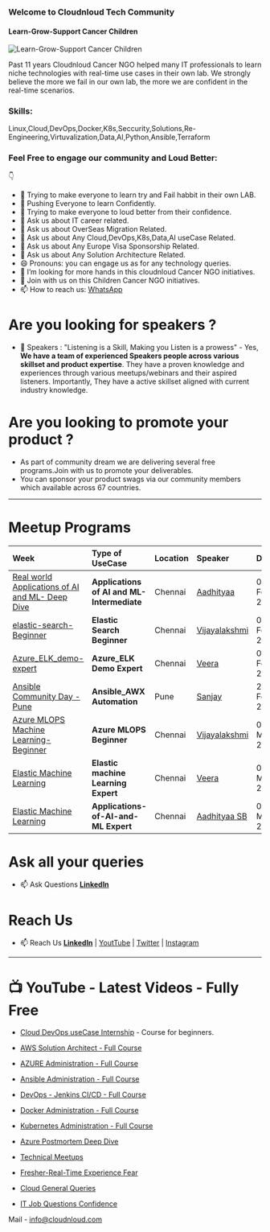 ### Welcome to Cloudnloud Tech Community


#### Learn-Grow-Support Cancer Children


![Learn-Grow-Support Cancer Children](https://github.com/cloudnloud/meetup/blob/main/cnl.png)

Past 11 years Cloudnloud Cancer NGO helped many IT professionals to learn niche technologies with real-time use cases in their own lab. We strongly believe the more we fail in our own lab, the more we are confident in the real-time scenarios.

### Skills: 

Linux,Cloud,DevOps,Docker,K8s,Seccurity,Solutions,Re-Engineering,Virtuvalization,Data,AI,Python,Ansible,Terraform

### Feel Free to engage our community and Loud Better:
👇
- 🔭 Trying to make everyone to learn try and Fail habbit in their own LAB. 
- 💪 Pushing Everyone to learn Confidently. 
- 👯 Trying to make everyone to loud better from their confidence. 
- 💬 Ask us about IT career related.
- 💬 Ask us about OverSeas Migration Related.
- 💬 Ask us about Any Cloud,DevOps,K8s,Data,AI useCase Related.
- 💬 Ask us about Any Europe Visa Sponsorship Related.
- 💬 Ask us about Any Solution Architecture Related.
- 😄 Pronouns: you can engage us as for any technology queries.
- 🙏 I’m looking for more hands in this cloudnloud Cancer NGO initiatives.
- 🙏 Join with us on this Children Cancer NGO initiatives.
- 📫 How to reach us: [WhatsApp](https://wa.me/message/2EM3VEAMEMVHP1)


# Are you looking for speakers ?

- 🔭 Speakers : "Listening is a Skill, Making you Listen is a prowess"  - Yes, **We have a team of experienced Speakers people across various skillset and product expertise**. They have a proven knowledge and experiences through various meetups/webinars and their aspired listeners. Importantly, They have a active skillset aligned with current industry knowledge.

 
# Are you looking to promote your product ?

- As part of community dream we are delivering several free programs.Join with us to promote your deliverables.
- You can sponsor your product swags via our community members which available across 67 countries.


--- 
# Meetup Programs

Week | Type of UseCase | Location | Speaker | Date
:------|:------|:------|:------|:------|
[Real world Applications of AI and ML- Deep Dive](/Applications-of-AI-and-ML) | **Applications of AI and ML- Intermediate** | Chennai | [Aadhityaa](https://www.linkedin.com/in/aadhi06/) | 04-Feb-2023
[elastic-search-Beginner](/elastic-search-Beginner) | **Elastic Search Beginner** | Chennai | [Vijayalakshmi](https://www.linkedin.com/in/vijayatech/) | 04-Feb-2023
[Azure_ELK_demo-expert](/Azure_ELK_demo-expert) | **Azure_ELK Demo Expert** | Chennai | [Veera](https://www.linkedin.com/in/veera26/) | 04-Feb-2023
[Ansible Community Day - Pune](/Ansible-AWX-Automation) | **Ansible_AWX Automation** | Pune | [Sanjay](https://www.linkedin.com/in/sanjaystack/) | 25-Feb-2023
[Azure MLOPS Machine Learning-Beginner](/MLOPS_AzureMachineLearning) | **Azure MLOPS Beginner** | Chennai | [Vijayalakshmi](https://www.linkedin.com/in/vijayatech/) | 04-MAR-2023
[Elastic Machine Learning](/Elastic-Machine-Learning) | **Elastic machine Learning Expert** | Chennai | [Veera](https://www.linkedin.com/in/veera26/) | 04-Mar-2023
[Elastic Machine Learning](/Applications-of-AI-and-ML) | **Applications-of-AI-and-ML Expert** | Chennai | [Aadhityaa SB](https://www.linkedin.com/in/aadhi06/) | 04-Mar-2023



# Ask all your queries

- :mailbox: Ask Questions **[LinkedIn](https://www.linkedin.com/groups/9124202/)**


# Reach Us

- :mailbox: Reach Us **[LinkedIn](https://www.linkedin.com/company/80359681/)** | [YoutTube](https://www.youtube.com/c/CloudnLoud?sub_confirmation=1) | [Twitter](https://twitter.com/cloudnloud) | [Instagram](https://www.instagram.com/cloudnloud/)


--- 
# :tv: YouTube - Latest Videos - Fully Free

- [Cloud DevOps useCase Internship](https://www.youtube.com/playlist?list=PLh_VNk4-EHTMr69lm4Jxbl-9Vz5zc1Apl) - Course for beginners.
- [AWS Solution Architect - Full Course](https://www.youtube.com/watch?v=kdqaP1PWPQI&list=PLh_VNk4-EHTNuNVfq9D8WoA2YQBvgV1Jt)
- [AZURE Administration - Full Course](https://www.youtube.com/watch?v=3WW95LThR0k&list=PLh_VNk4-EHTPgpEEUkj4G7gXqV47yIz7r)
- [Ansible Administration - Full Course](https://www.youtube.com/watch?v=LhKucikHpVs&list=PLh_VNk4-EHTNbb18pkpZy_fnG2Dn0n6QR)
- [DevOps - Jenkins CI/CD - Full Course](https://www.youtube.com/watch?v=rN6f8pyrOI8&list=PLh_VNk4-EHTN732T-CfM-7lG3fNpK__79)
- [Docker Administration - Full Course](https://www.youtube.com/watch?v=ixtJg7EGlWw&list=PLh_VNk4-EHTP5rDgNYAWgg1vvcPG8eoIV)
- [Kubernetes Administration - Full Course](https://www.youtube.com/watch?v=lv6AZCBbQ9Y&list=PLh_VNk4-EHTMhIR-NIgI4tCEHdO9U-A8F)



- [Azure Postmortem Deep Dive](https://www.youtube.com/watch?v=FFYicqW6Qto&list=PLh_VNk4-EHTNDrb2AWVvH0M1XRl0usKRc)
- [Technical Meetups](https://www.youtube.com/watch?v=cfaJY5P4sME&list=PLh_VNk4-EHTM9S6AcnQQfPno1G06HU0hC)
- [Fresher-Real-Time Experience Fear](https://www.youtube.com/watch?v=pLgckrrPY08&list=PLh_VNk4-EHTOWg4VL7_v_Ql7DsNW0DGtn)
- [Cloud General Queries](https://www.youtube.com/watch?v=uIMKuwMP5Uc&list=PLh_VNk4-EHTMj1jcedUnuDNT2Xz-rJ1sy)
- [IT Job Questions Confidence](https://www.youtube.com/playlist?list=PLh_VNk4-EHTOWg4VL7_v_Ql7DsNW0DGtn)

 
  

Mail - info@cloudnloud.com


